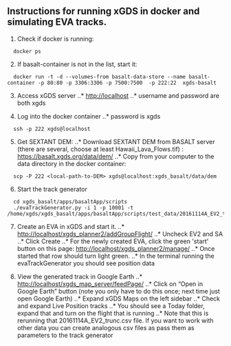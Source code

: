 ## Instructions for running xGDS in docker and simulating EVA tracks.

1. Check if docker is running:
```
  docker ps
```

2. If basalt-container is not in the list, start it:
```
  docker run -t -d --volumes-from basalt-data-store --name basalt-container -p 80:80 -p 3306:3306 -p 7500:7500  -p 222:22  xgds-basalt
```

3. Access xGDS server
  ..* <a href="http://localhost/" target="_blank">http://localhost</a>
  ..* username and password are both xgds

4. Log into the docker container
  ..* password is xgds
```
  ssh -p 222 xgds@localhost
```

5. Get SEXTANT DEM:
  ..* Download SEXTANT DEM from BASALT server (there are several, choose at least Hawaii_Lava_Flows.tif) :
<a href="https://basalt.xgds.org/data/dem/" target="_blank">https://basalt.xgds.org/data/dem/</a>
  ..* Copy from your computer to the data directory in the docker container:
```
  scp -P 222 <local-path-to-DEM> xgds@localhost:xgds_basalt/data/dem
```

6. Start the track generator
```
  cd xgds_basalt/apps/basaltApp/scripts
  ./evaTrackGenerator.py -i 1 -p 10001 -t /home/xgds/xgds_basalt/apps/basaltApp/scripts/test_data/20161114A_EV2_trunc.csv
```

7. Create an EVA in xGDS and start it.
..* <a href="http://localhost/xgds_planner2/addGroupFlight/" target="_blank">http://localhost/xgds_planner2/addGroupFlight/</a>
..* Uncheck EV2 and SA
..* Click Create
..* For the newly created EVA, click the green 'start' button on this page: <a href="http://localhost/xgds_planner2/manage/" target="_blank">http://localhost/xgds_planner2/manage/</a>
   ..* Once started that row should turn light green.
   ..* In the terminal running the evaTrackGenerator you should see position data

8. View the generated track in Google Earth
..* <a href="http://localhost/xgds_map_server/feedPage/" target="_blank">http://localhost/xgds_map_server/feedPage/</a>
..* Click on “Open in Google Earth” button  (note you only have to do this once; next time just open Google Earth)
  ..* Expand xGDS Maps on the left sidebar
  ..* Check and expand Live Position tracks
  ..* You should see a Today folder, expand that and turn on the flight that is running
    ..* Note that this is rerunning that 20161114A_EV2_trunc.csv file.  If you want to work with other data you can create analogous csv files as pass them as parameters to the track generator
 
 
